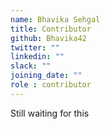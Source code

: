```yaml
---
name: Bhavika Sehgal
title: Contributor
github: Bhavika42
twitter: ""
linkedin: ""
slack: ""
joining_date: ""
role : contributor
---
```


Still waiting for this
